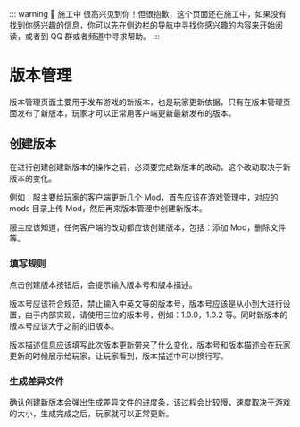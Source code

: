 ::: warning 🚧 施工中
很高兴见到你！但很抱歉，这个页面还在施工中，如果没有找到你感兴趣的信息，你可以先在侧边栏的导航中寻找你感兴趣的内容来开始阅读，或者到 QQ 群或者频道中寻求帮助。
:::

# 版本管理

版本管理页面主要用于发布游戏的新版本，也是玩家更新依据，只有在版本管理页面发布了新版本，玩家才可以正常用客户端更新最新发布的版本。

## 创建版本

在进行创建创建新版本的操作之前，必须要完成新版本的改动，这个改动取决于新版本的变化。

例如：服主要给玩家的客户端更新几个 Mod，首先应该在游戏管理中，对应的 mods 目录上传 Mod，然后再来版本管理中创建新版本。

服主应该知道，任何客户端的改动都应该创建版本，包括：添加 Mod，删除文件等。

### 填写规则

点击创建版本按钮后，会提示输入版本号和版本描述。

版本号应该符合规范，禁止输入中英文等的版本号，版本号应该是从小到大进行设置，由于内部实现，请使用三位的版本号，例如：1.0.0，1.0.2 等。同时新版本的版本号应该大于之前的旧版本。

版本描述信息应该填写此次版本更新带来了什么变化，版本号和版本描述会在玩家更新的时候展示给玩家，让玩家看到，版本描述中可以换行写。

### 生成差异文件

确认创建新版本会弹出生成差异文件的进度条，该过程会比较慢，速度取决于游戏的大小，生成完成之后，玩家就可以正常更新。
